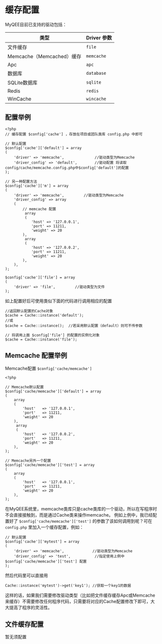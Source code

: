 # 缓存配置


MyQEE目前已支持的驱动包括：

类型                      | Driver 参数
--------------------------|-------------------------
文件缓存                   | `file`
Memcache（Memcached）缓存  | `memcache`
Apc                       | `apc`
数据库                     | `database`
SQLite数据库               | `sqlite`
Redis                     | `redis`
WinCache                  | `wincache`


## 配置举例


    <?php
    // 缓存配置 $config['cache'] ，存放在项目或团队类库 config.php 中即可
    
    // 默认配置
    $config['cache']['default'] = array
    (
        'driver' => 'memcache',              //驱动类型为Memcache
        'driver_config' => 'default',        //驱动配置 将读取config/cache/memcache.config.php中$config['default']的配置
    );
    
    // 另一种配置方法
    $config['cache']['m'] = array
    (
        'driver' => 'memcache',         //驱动类型为Memcache
        'driver_config' => array
        (
            // memcache 配置
             array
             (
                'host' => '127.0.0.1',
                'port' => 11211,
                'weight' => 20
            ),
             array
             (
                'host' => '127.0.0.2',
                'port' => 11211,
                'weight' => 20
            ),
        ),
    );

    $config['cache']['file'] = array
    (
        'driver' => 'file',         //驱动类型为文件
    );
    
如上配置好后可使用类似下面的代码进行调用相应的配置
    
    //返回默认配置的Cache对象
    $cache = Cache::instance('default');
    //或    
    $cache = Cache::instance();  //若采用默认配置（default）则可不传参数
    
    // 将调用上面 $config['file'] 的配置的实例化对象
    $cache = Cache::instance('file');
    
 


## Memcache 配置举例

Memcache配置 `$config['cache/memcache']`

    <?php
    
    // Memcache默认配置
    $config['cache/memcache']['default'] = array
    (
        array
        (        
            'host'   => '127.0.0.1',
            'port'   => 11211,
            'weight' => 20
        ),
         array
         (
            'host'   => '127.0.0.2',
            'port'   => 11211,
            'weight' => 20
        ),
    );
    
    // Memcache另外一个配置
    $config['cache/memcache']['test'] = array
    (
        array
        (
            'host'   => '127.0.0.1',
            'port'   => 11211,
            'weight' => 20
        ),
    );

在MyQEE系统里，memcache类库只是cache类库的一个驱动，所以在写程序时不会直接接触到，而是通过Cache类来操作memcache。
例如上例中，我已经配置好了 `$config['cache/memcache']['test']` 的参数了该如何调用到呢？可在 `config.php` 里加入一个缓存配置，例如：

	// 默认配置
    $config['cache']['mytest'] = array
    (
        'driver' => 'memcache',             //驱动类型为Memcache
        'driver_config' => 'test',			 //指定使用上例中 $config['cache/memcache']['test'] 配置
    );

然后代码里可以直接用

	Cache::instance('mytest')->get('key1');	//获取一个key1的数据

这样的话，如果我们需要修改驱动类型（比如把文件缓存缓存Apc或Memcache来缓存）不需要修改任何程序代码，只需要将对应的Cache配置修改下即可，大大提高了程序的灵活性。

文件缓存配置
-------------
暂无须配置
